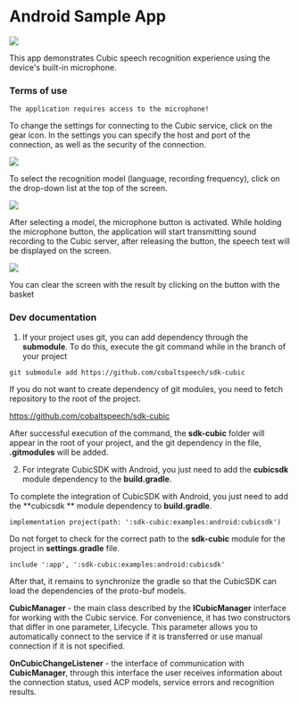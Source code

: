 # Android Sample App

![](https://raw.githubusercontent.com/cobaltspeech/examples-android/master/screenshot/photo_2020-03-11_18-03-51.jpg?token=ACSISJ4ILFORQ6MOUNCU4K26QM64M)

This app demonstrates Cubic speech recognition experience using the device's built-in microphone.

### Terms of use

`The application requires access to the microphone!`

To change the settings for connecting to the Cubic service, click on the gear icon. In the settings you can specify the host and port of the connection, as well as the security of the connection.

![](https://raw.githubusercontent.com/cobaltspeech/examples-android/master/screenshot/photo_2020-03-11_18-03-48.jpg?token=ACSISJYFPP2LNO4L2KNG4QK6QM63K)

To select the recognition model (language, recording frequency), click on the drop-down list at the top of the screen.

![](https://github.com/cobaltspeech/examples-android/blob/master/screenshot/photo_2020-03-11_18-03-54.jpg)

After selecting a model, the microphone button is activated. While holding the microphone button, the application will start transmitting sound recording to the Cubic server, after releasing the button, the speech text will be displayed on the screen.

![](https://raw.githubusercontent.com/cobaltspeech/examples-android/master/screenshot/photo_2020-03-11_18-03-44.jpg?token=ACSISJYD3BSZ2XLCPRQCXMK6QM6ZO)

You can clear the screen with the result by clicking on the button with the basket

### Dev documentation

1) If your project uses git, you can add dependency through the **submodule**. To do this, execute the git command while in the branch of your project

 `git submodule add https://github.com/cobaltspeech/sdk-cubic`
 
 If you do not want to create dependency of git modules, you need to fetch repository to the root of the project. 
 
 https://github.com/cobaltspeech/sdk-cubic
 
 After successful execution of the command, the **sdk-cubic** folder will appear in the root of your project, and the git dependency in the file, **.gitmodules** will be added.
 
2) For integrate CubicSDK with Android, you just need to add the **cubicsdk** module dependency to the **build.gradle**.

To complete the integration of CubicSDK with Android, you just need to add the **cubicsdk ** module dependency to **build.gradle**.

`implementation project(path: ':sdk-cubic:examples:android:cubicsdk')`

Do not forget to check for the correct path to the **sdk-cubic** module for the project in **settings.gradle** file.

`include ':app', ':sdk-cubic:examples:android:cubicsdk'`

After that, it remains to synchronize the gradle so that the CubicSDK can load the dependencies of the proto-buf models.

**CubicManager** - the main class described by the **ICubicManager** interface for working with the Cubic service. For convenience, it has two constructors that differ in one parameter, Lifecycle. This parameter allows you to automatically connect to the service if it is transferred or use manual connection if it is not specified.

**OnCubicChangeListener** - the interface of communication with **CubicManager**, through this interface the user receives information about the connection status, used ACP models, service errors and recognition results.
